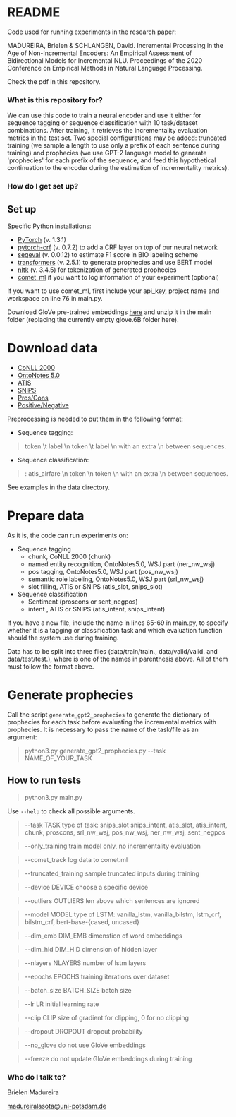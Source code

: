 # README #

Code used for running experiments in the research paper:

MADUREIRA, Brielen & SCHLANGEN, David. Incremental Processing in the Age of Non-Incremental Encoders: An Empirical Assessment of Bidirectional Models for Incremental NLU. Proceedings of the 2020 Conference on Empirical Methods in Natural Language Processing.

Check the pdf in this repository.

### What is this repository for? ###

We can use this code to train a neural encoder and use it either for sequence tagging or sequence classification with 10 task/dataset combinations. After training, it retrieves the incrementality evaluation metrics in the test set. Two special configurations may be added: truncated training (we sample a length to use only a prefix of each sentence during training) and prophecies (we use GPT-2 language model to generate 'prophecies' for each prefix of the sequence, and feed this hypothetical continuation to the encoder during the estimation of incrementality metrics). 


### How do I get set up? ###

## Set up

Specific Python installations: 

* [PyTorch](https://pytorch.org/) (v. 1.3.1)
* [pytorch-crf](https://pypi.org/project/pytorch-crf/) (v. 0.7.2) to add a CRF layer on top of our neural network
* [seqeval](https://pypi.org/project/seqeval/) (v. 0.0.12) to estimate F1 score in BIO labeling scheme
* [transformers](https://github.com/huggingface/transformers) (v. 2.5.1) to generate prophecies and use BERT model
* [nltk](https://www.nltk.org/) (v. 3.4.5) for tokenization of generated prophecies
* [comet_ml](https://www.comet.ml/docs/quick-start/) if you want to log information of your experiment (optional)

If you want to use comet_ml, first include your api_key, project name and workspace on line 76 in main.py.

Download GloVe pre-trained embeddings [here](http://nlp.stanford.edu/data/glove.6B.zip) and unzip it in the main folder (replacing the currently empty glove.6B folder here).


# Download data

* [CoNLL 2000](https://www.clips.uantwerpen.be/conll2000/chunking/)
* [OntoNotes 5.0](https://catalog.ldc.upenn.edu/LDC2013T19) 
* [ATIS](https://www.aclweb.org/anthology/H90-1021.pdf)
* [SNIPS](https://github.com/sonos/nlu-benchmark)
* [Pros/Cons](https://www.cs.uic.edu/~liub/FBS/sentiment-analysis.html#datasets)
* [Positive/Negative](https://archive.ics.uci.edu/ml/datasets/Sentiment+Labelled+Sentences)

Preprocessing is needed to put them in the following format:

* Sequence tagging:
> token \t label \n token \t label \n
with an extra \n between sequences.

* Sequence classification:
> <LABEL>: atis_airfare \n token \n token \n
with an extra \n between sequences.

See examples in the data directory.

# Prepare data

As it is, the code can run experiments on:

* Sequence tagging
    * chunk, CoNLL 2000 (chunk)
    * named entity recognition, OntoNotes5.0, WSJ part (ner_nw_wsj)
    * pos tagging, OntoNotes5.0, WSJ part (pos_nw_wsj)
    * semantic role labeling, OntoNotes5.0, WSJ part (srl_nw_wsj)
    * slot filling, ATIS or SNIPS (atis_slot, snips_slot)
* Sequence classification
    * Sentiment (proscons or sent_negpos)
    * intent , ATIS or SNIPS (atis_intent, snips_intent)

If you have a new file, include the name in lines 65-69 in main.py, to specify whether it is a tagging or classification task and which evaluation function should the system use during training.

Data has to be split into three files (data/train/train.<task>, data/valid/valid.<task> and data/test/test.<task>), where <task> is one of the names in parenthesis above. All of them must follow the format above.

# Generate prophecies

Call the script `generate_gpt2_prophecies` to generate the dictionary of prophecies for each task before evaluating the incremental metrics with prophecies. It is necessary to pass the name of the task/file as an argument:

> python3.py generate_gpt2_prophecies.py --task NAME_OF_YOUR_TASK

## How to run tests

> python3.py main.py

Use `--help` to check all possible arguments.
>  --task TASK           type of task: snips_slot snips_intent, atis_slot, atis_intent, chunk, proscons, srl_nw_wsj, pos_nw_wsj, ner_nw_wsj, sent_negpos

>  --only_training       train model only, no incrementality evaluation

>  --comet_track         log data to comet.ml

>  --truncated_training  sample truncated inputs during training

>  --device DEVICE       choose a specific device

>  --outliers OUTLIERS   len above which sentences are ignored

>  --model MODEL         type of LSTM: vanilla_lstm, vanilla_bilstm, lstm_crf, bilstm_crf, bert-base-{cased, uncased}

>  --dim_emb DIM_EMB     dimenstion of word embeddings

>  --dim_hid DIM_HID     dimension of hidden layer

>  --nlayers NLAYERS     number of lstm layers

>  --epochs EPOCHS       training iterations over dataset

>  --batch_size BATCH_SIZE batch size

>  --lr LR               initial learning rate

>  --clip CLIP           size of gradient for clipping, 0 for no clipping

>  --dropout DROPOUT     dropout probability

>  --no_glove            do not use GloVe embeddings

>  --freeze              do not update GloVe embeddings during training

### Who do I talk to? ###

Brielen Madureira

madureiralasota@uni-potsdam.de